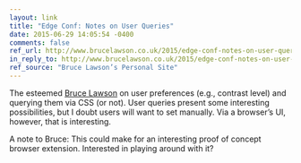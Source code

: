 ```yaml
---
layout: link
title: "Edge Conf: Notes on User Queries"
date: 2015-06-29 14:05:54 -0400
comments: false
ref_url: http://www.brucelawson.co.uk/2015/edge-conf-notes-on-user-queries/
in_reply_to: http://www.brucelawson.co.uk/2015/edge-conf-notes-on-user-queries/
ref_source: "Bruce Lawson’s Personal Site"
---
```


The esteemed [Bruce Lawson](http://www.brucelawson.co.uk/) on user preferences (e.g., contrast level) and querying them via CSS (or not). User queries present some interesting possibilities, but I doubt users will want to set manually. Via a browser’s UI, however, that is interesting.

A note to Bruce: This could make for an interesting proof of concept browser extension. Interested in playing around with it?